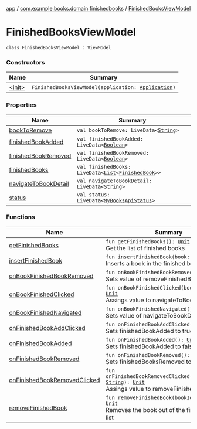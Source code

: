 [app](../../index.md) / [com.example.books.domain.finishedbooks](../index.md) / [FinishedBooksViewModel](./index.md)

# FinishedBooksViewModel

`class FinishedBooksViewModel : ViewModel`

### Constructors

| Name | Summary |
|---|---|
| [&lt;init&gt;](-init-.md) | `FinishedBooksViewModel(application: `[`Application`](https://developer.android.com/reference/android/app/Application.html)`)` |

### Properties

| Name | Summary |
|---|---|
| [bookToRemove](book-to-remove.md) | `val bookToRemove: LiveData<`[`String`](https://kotlinlang.org/api/latest/jvm/stdlib/kotlin/-string/index.html)`>` |
| [finishedBookAdded](finished-book-added.md) | `val finishedBookAdded: LiveData<`[`Boolean`](https://kotlinlang.org/api/latest/jvm/stdlib/kotlin/-boolean/index.html)`>` |
| [finishedBookRemoved](finished-book-removed.md) | `val finishedBookRemoved: LiveData<`[`Boolean`](https://kotlinlang.org/api/latest/jvm/stdlib/kotlin/-boolean/index.html)`>` |
| [finishedBooks](finished-books.md) | `val finishedBooks: LiveData<`[`List`](https://kotlinlang.org/api/latest/jvm/stdlib/kotlin.collections/-list/index.html)`<`[`FinishedBook`](../../com.example.books.data.finished-books/-finished-book/index.md)`>>` |
| [navigateToBookDetail](navigate-to-book-detail.md) | `val navigateToBookDetail: LiveData<`[`String`](https://kotlinlang.org/api/latest/jvm/stdlib/kotlin/-string/index.html)`>` |
| [status](status.md) | `val status: LiveData<`[`MyBooksApiStatus`](../../com.example.books.domain.book-search/-my-books-api-status/index.md)`>` |

### Functions

| Name | Summary |
|---|---|
| [getFinishedBooks](get-finished-books.md) | `fun getFinishedBooks(): `[`Unit`](https://kotlinlang.org/api/latest/jvm/stdlib/kotlin/-unit/index.html)<br>Get the list of finished books |
| [insertFinishedBook](insert-finished-book.md) | `fun insertFinishedBook(book: `[`Book`](../../com.example.books.domain.models/-book/index.md)`?): `[`Unit`](https://kotlinlang.org/api/latest/jvm/stdlib/kotlin/-unit/index.html)<br>Inserts a book in the finished books list |
| [onBookFinishedBookRemoved](on-book-finished-book-removed.md) | `fun onBookFinishedBookRemoved(): `[`Unit`](https://kotlinlang.org/api/latest/jvm/stdlib/kotlin/-unit/index.html)<br>Sets value of removeFinishedBook to null |
| [onBookFinishedClicked](on-book-finished-clicked.md) | `fun onBookFinishedClicked(bookId: `[`String`](https://kotlinlang.org/api/latest/jvm/stdlib/kotlin/-string/index.html)`): `[`Unit`](https://kotlinlang.org/api/latest/jvm/stdlib/kotlin/-unit/index.html)<br>Assings value to navigateToBookDetail |
| [onBookFinishedNavigated](on-book-finished-navigated.md) | `fun onBookFinishedNavigated(): `[`Unit`](https://kotlinlang.org/api/latest/jvm/stdlib/kotlin/-unit/index.html)<br>Sets value of navigateToBookDetail to null |
| [onFinishedBookAddClicked](on-finished-book-add-clicked.md) | `fun onFinishedBookAddClicked(): `[`Unit`](https://kotlinlang.org/api/latest/jvm/stdlib/kotlin/-unit/index.html)<br>Sets finishedBookAdded to true |
| [onFinishedBookAdded](on-finished-book-added.md) | `fun onFinishedBookAdded(): `[`Unit`](https://kotlinlang.org/api/latest/jvm/stdlib/kotlin/-unit/index.html)<br>Sets finishedBookAdded to false |
| [onFinishedBookRemoved](on-finished-book-removed.md) | `fun onFinishedBookRemoved(): `[`Unit`](https://kotlinlang.org/api/latest/jvm/stdlib/kotlin/-unit/index.html)<br>Sets finishedBooksRemoved to false |
| [onFinishedBookRemovedClicked](on-finished-book-removed-clicked.md) | `fun onFinishedBookRemovedClicked(finishedBook: `[`String`](https://kotlinlang.org/api/latest/jvm/stdlib/kotlin/-string/index.html)`): `[`Unit`](https://kotlinlang.org/api/latest/jvm/stdlib/kotlin/-unit/index.html)<br>Assings value to removeFinishedBook |
| [removeFinishedBook](remove-finished-book.md) | `fun removeFinishedBook(bookId: `[`String`](https://kotlinlang.org/api/latest/jvm/stdlib/kotlin/-string/index.html)`): `[`Unit`](https://kotlinlang.org/api/latest/jvm/stdlib/kotlin/-unit/index.html)<br>Removes the book out of the finished books list |
